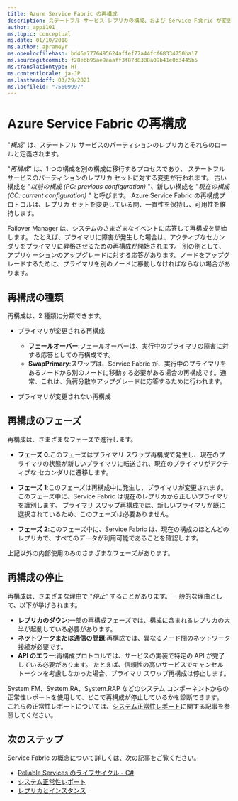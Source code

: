 ```yaml
---
title: Azure Service Fabric の再構成
description: ステートフル サービス レプリカの構成、および Service Fabric が変更中に一貫性と可用性を維持するために使用する再構成のプロセスについて説明します。
author: appi101
ms.topic: conceptual
ms.date: 01/10/2018
ms.author: aprameyr
ms.openlocfilehash: bd46a7776495624affef77a44fcf68334750ba17
ms.sourcegitcommit: f28ebb95ae9aaaff3f87d8388a09b41e0b3445b5
ms.translationtype: HT
ms.contentlocale: ja-JP
ms.lasthandoff: 03/29/2021
ms.locfileid: "75609997"
---
```

# <a name="reconfiguration-in-azure-service-fabric"></a>Azure Service Fabric の再構成
"*構成*" は、ステートフル サービスのパーティションのレプリカとそれらのロールと定義されます。

"*再構成*" は、1 つの構成を別の構成に移行するプロセスであり、 ステートフル サービスのパーティションのレプリカ セットに対する変更が行われます。 古い構成を "*以前の構成 (PC: previous configuration)* "、新しい構成を "*現在の構成 (CC: current configuration)* " と呼びます。 Azure Service Fabric の再構成プロトコルは、レプリカ セットを変更している間、一貫性を保持し、可用性を維持します。

Failover Manager は、システムのさまざまなイベントに応答して再構成を開始します。 たとえば、プライマリに障害が発生した場合は、アクティブなセカンダリをプライマリに昇格させるための再構成が開始されます。 別の例として、アプリケーションのアップグレードに対する応答があります。ノードをアップグレードするために、プライマリを別のノードに移動しなければならない場合があります。

## <a name="reconfiguration-types"></a>再構成の種類
再構成は、2 種類に分類できます。

- プライマリが変更される再構成
    - **フェールオーバー**:フェールオーバーは、実行中のプライマリの障害に対する応答としての再構成です。
    - **SwapPrimary**:スワップは、Service Fabric が、実行中のプライマリをあるノードから別のノードに移動する必要がある場合の再構成です。通常、これは、負荷分散やアップグレードに応答するために行われます。

- プライマリが変更されない再構成

## <a name="reconfiguration-phases"></a>再構成のフェーズ
再構成は、さまざまなフェーズで進行します。

- **フェーズ 0**:このフェーズはプライマリ スワップ再構成で発生し、現在のプライマリの状態が新しいプライマリに転送され、現在のプライマリがアクティブな セカンダリに遷移します。

- **フェーズ 1**:このフェーズは再構成中に発生し、プライマリが変更されます。 このフェーズ中に、Service Fabric は現在のレプリカから正しいプライマリを識別します。 プライマリ スワップ再構成では、新しいプライマリが既に選択されているため、このフェーズは必要ありません。 

- **フェーズ 2**:このフェーズ中に、Service Fabric は、現在の構成のほとんどのレプリカで、すべてのデータが利用可能であることを確認します。

上記以外の内部使用のみのさまざまなフェーズがあります。

## <a name="stuck-reconfigurations"></a>再構成の停止
再構成は、さまざまな理由で "*停止*" することがあります。 一般的な理由として、以下が挙げられます。

- **レプリカのダウン**:一部の再構成フェーズでは、構成に含まれるレプリカの大半が起動している必要があります。
- **ネットワークまたは通信の問題**:再構成では、異なるノード間のネットワーク接続が必要です。
- **API のエラー**:再構成プロトコルでは、サービスの実装で特定の API が完了している必要があります。 たとえば、信頼性の高いサービスでキャンセル トークンを考慮しなかった場合、プライマリ スワップ再構成は停止します。

System.FM、System.RA、System.RAP などのシステム コンポーネントからの正常性レポートを使用して、どこで再構成が停止しているかを診断できます。 これらの正常性レポートについては、[システム正常性レポート](service-fabric-understand-and-troubleshoot-with-system-health-reports.md)に関する記事を参照してください。

## <a name="next-steps"></a>次のステップ
Service Fabric の概念について詳しくは、次の記事をご覧ください。

- [Reliable Services のライフサイクル - C#](service-fabric-reliable-services-lifecycle.md)
- [システム正常性レポート](service-fabric-understand-and-troubleshoot-with-system-health-reports.md)
- [レプリカとインスタンス](service-fabric-concepts-replica-lifecycle.md)
